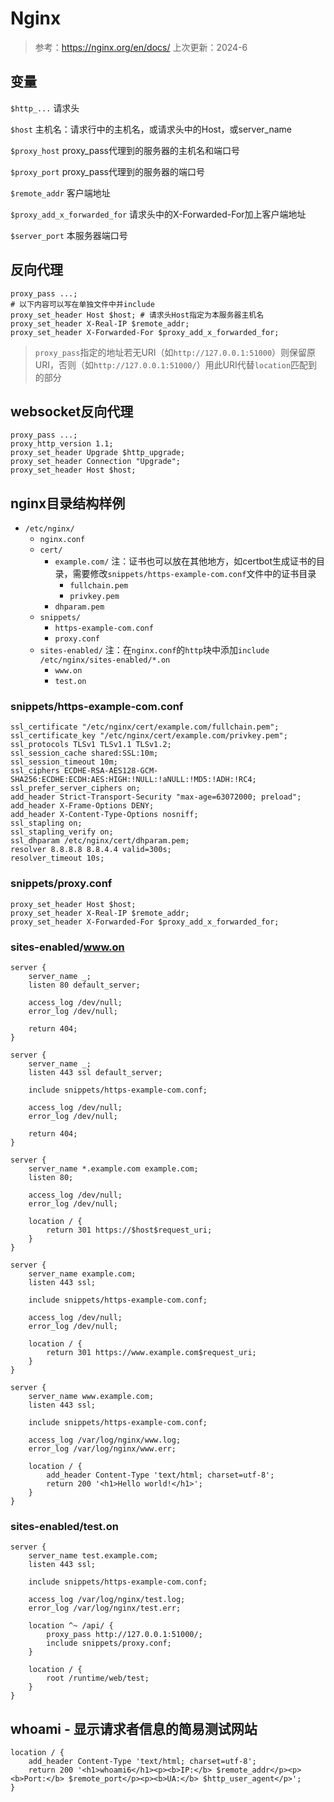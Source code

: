 # Nginx

> 参考：https://nginx.org/en/docs/
> 上次更新：2024-6

## 变量

`$http_...` 请求头

`$host` 主机名：请求行中的主机名，或请求头中的Host，或server_name

`$proxy_host` proxy_pass代理到的服务器的主机名和端口号

`$proxy_port` proxy_pass代理到的服务器的端口号

`$remote_addr` 客户端地址

`$proxy_add_x_forwarded_for` 请求头中的X-Forwarded-For加上客户端地址

`$server_port` 本服务器端口号

## 反向代理

```
proxy_pass ...;
# 以下内容可以写在单独文件中并include
proxy_set_header Host $host; # 请求头Host指定为本服务器主机名
proxy_set_header X-Real-IP $remote_addr;
proxy_set_header X-Forwarded-For $proxy_add_x_forwarded_for;
```

> `proxy_pass`指定的地址若无URI（如`http://127.0.0.1:51000`）则保留原URI，否则（如`http://127.0.0.1:51000/`）用此URI代替`location`匹配到的部分

## websocket反向代理

```
proxy_pass ...;
proxy_http_version 1.1;
proxy_set_header Upgrade $http_upgrade;
proxy_set_header Connection "Upgrade";
proxy_set_header Host $host;
```

## nginx目录结构样例

- `/etc/nginx/`
    - `nginx.conf`
    - `cert/`
        - `example.com/` 注：证书也可以放在其他地方，如certbot生成证书的目录，需要修改`snippets/https-example-com.conf`文件中的证书目录
            - `fullchain.pem`
            - `privkey.pem`
        - `dhparam.pem`
    - `snippets/`
        - `https-example-com.conf`
        - `proxy.conf`
    - `sites-enabled/` 注：在`nginx.conf`的`http`块中添加`include /etc/nginx/sites-enabled/*.on`
        - `www.on`
        - `test.on`

### snippets/https-example-com.conf

```
ssl_certificate "/etc/nginx/cert/example.com/fullchain.pem";
ssl_certificate_key "/etc/nginx/cert/example.com/privkey.pem";
ssl_protocols TLSv1 TLSv1.1 TLSv1.2;
ssl_session_cache shared:SSL:10m;
ssl_session_timeout 10m;
ssl_ciphers ECDHE-RSA-AES128-GCM-SHA256:ECDHE:ECDH:AES:HIGH:!NULL:!aNULL:!MD5:!ADH:!RC4;
ssl_prefer_server_ciphers on;
add_header Strict-Transport-Security "max-age=63072000; preload";
add_header X-Frame-Options DENY;
add_header X-Content-Type-Options nosniff;
ssl_stapling on;
ssl_stapling_verify on;
ssl_dhparam /etc/nginx/cert/dhparam.pem;
resolver 8.8.8.8 8.8.4.4 valid=300s;
resolver_timeout 10s;
```

### snippets/proxy.conf

```
proxy_set_header Host $host;
proxy_set_header X-Real-IP $remote_addr;
proxy_set_header X-Forwarded-For $proxy_add_x_forwarded_for;
```

### sites-enabled/www.on

```
server {
    server_name _;
    listen 80 default_server;

    access_log /dev/null;
    error_log /dev/null;

    return 404;
}

server {
    server_name _;
    listen 443 ssl default_server;

    include snippets/https-example-com.conf;

    access_log /dev/null;
    error_log /dev/null;

    return 404;
}

server {
    server_name *.example.com example.com;
    listen 80;

    access_log /dev/null;
    error_log /dev/null;

    location / {
        return 301 https://$host$request_uri;
    }
}

server {
    server_name example.com;
    listen 443 ssl;

    include snippets/https-example-com.conf;

    access_log /dev/null;
    error_log /dev/null;

    location / {
        return 301 https://www.example.com$request_uri;
    }
}

server {
    server_name www.example.com;
    listen 443 ssl;

    include snippets/https-example-com.conf;

    access_log /var/log/nginx/www.log;
    error_log /var/log/nginx/www.err;

    location / {
        add_header Content-Type 'text/html; charset=utf-8';
        return 200 '<h1>Hello world!</h1>';
    }
}
```

### sites-enabled/test.on

```
server {
    server_name test.example.com;
    listen 443 ssl;

    include snippets/https-example-com.conf;

    access_log /var/log/nginx/test.log;
    error_log /var/log/nginx/test.err;

    location ^~ /api/ {
        proxy_pass http://127.0.0.1:51000/;
        include snippets/proxy.conf;
    }

    location / {
        root /runtime/web/test;
    }
}
```

## whoami - 显示请求者信息的简易测试网站

```
location / {
    add_header Content-Type 'text/html; charset=utf-8';
    return 200 '<h1>whoami6</h1><p><b>IP:</b> $remote_addr</p><p><b>Port:</b> $remote_port</p><p><b>UA:</b> $http_user_agent</p>';
}
```
